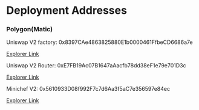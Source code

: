 # Deployment Addresses

### Polygon(Matic)

Uniswap V2 factory: 0x8397CAe4863825880E1b0000461FfbeCD6686a7e

[Explorer Link](https://polygonscan.com/address/0x8397CAe4863825880E1b0000461FfbeCD6686a7e)

Uniswap V2 Router: 0xE7FB19Ac07B1647aAacfb78dd38eF1e79e701D3c

[Explorer Link](https://polygonscan.com/address/0xe7fb19ac07b1647aaacfb78dd38ef1e79e701d3c#readContract)

Minichef V2: 0x5610933D08f992F7c7d6Aa3f5aC7e356597e84ec

[Explorer Link](https://polygonscan.com/address/0x5610933d08f992f7c7d6aa3f5ac7e356597e84ec#code)

